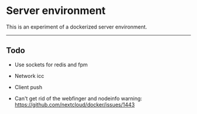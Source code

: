 # Server environment

This is an experiment of a dockerized server environment.

---
## Todo

* Use sockets for redis and fpm
* Network icc

* Client push

* Can't get rid of the webfinger and nodeinfo warning: 
https://github.com/nextcloud/docker/issues/1443